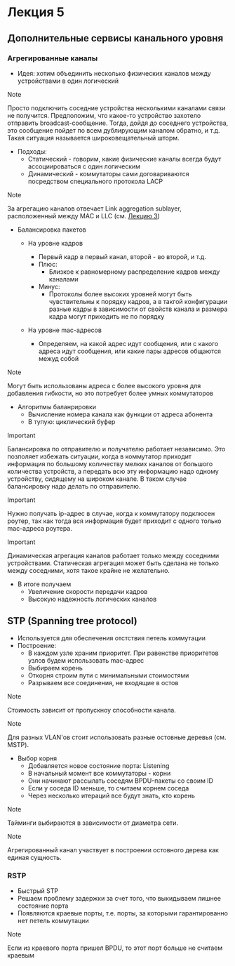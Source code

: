 # Лекция 5

## Дополнительные сервисы канального уровня

### Агрегированные каналы

* Идея: хотим объединить несколько физических каналов между устройствами в один логический

> [!NOTE]
> Просто подключить соседние устройства несколькими каналами связи не получится. Предположим, что какое-то устройство захотело отправить broadcast-сообщение.
> Тогда, дойдя до соседнего устройства, это сообщение пойдет по всем дублирующим каналом обратно, и т.д. Такая ситуация называется широковещательный шторм.

* Подходы:
  * Статический - говорим, какие физические каналы всегда будут ассоциироваться с один логическим
  * Динамический - коммутаторы сами договариваются посредством специального протокола LACP

> [!NOTE]
> За агрегацию каналов отвечает Link aggregation sublayer, расположенный между MAC и LLC (см. [Лекцию 3](https://github.com/AliakseiSuvorau/networks/blob/master/Lection-03.md#ethernet))

* Балансировка пакетов
  * На уровне кадров
    * Первый кадр в первый канал, второй - во второй, и т.д.
    * Плюс:
      * Близкое к равномерному распределение кадров между каналами
    * Минус:
      * Протоколы более высоких уровней могут быть чувствительны к порядку кадров, а в такгой конфигурации разные кадры в зависимости от свойств канала и размера кадра могут приходить не по порядку

  * На уровне mac-адресов
    * Определяем, на какой адрес идут сообщения, или с какого адреса идут сообщения, или какие пары адресов общаются межуд собой

> [!NOTE]
> Могут быть использованы адреса с более высокого уровня для добавления гибкости, но это потребует более умных коммутаторов

* Алгоритмы баланрировки
  * Вычисление номера канала как функции от адреса абонента
  * В тупую: циклический буфер

> [!IMPORTANT]
> Балансировка по отправителю и получателю работает независимо. Это позполяет избежать ситуации, когда в коммутатор приходит информация по большому
> количеству мелких каналов от большого количества устройств, а передать всю эту информацию надо одному устройству, сидящему на широком канале. В таком случае балансировку надо делать по отправителю.


> [!IMPORTANT]
> Нужно получать ip-адрес в случае, когда к коммутатору подклюсен роутер, так как тогда вся информация будет приходит с одного только mac-адреса роутера.


> [!IMPORTANT]
> Динамическая агрегация каналов работает только между соседними устройствами. Статическая агрегация может быть сделана не только между соседними, хотя такое крайне не желательно.

* В итоге получаем
  * Увеличение скорости передачи кадров
  * Высокую надежность логических каналов

## STP (Spanning tree protocol)

* Используется для обеспечения отстствия петель коммутации
* Построение:
  * В каждом узле храним приоритет. При равенстве приоритетов узлов будем использовать mac-адрес
  * Выбираем корень
  * Откорня строим пути с минимальными стоимостями
  * Разрываем все соединения, не входящие в остов

> [!NOTE]
> Стоимость зависит от пропускноу способности канала.


> [!NOTE]
> Для разных VLAN'ов стоит использовать разные остовные деревья (см. MSTP).

* Выбор корня
  * Добавляется новое состояние порта: Listening
  * В начальный момент все коммутаторы - корни
  * Они начинают рассылать соседям BPDU-пакеты со своим ID
  * Если у соседа ID меньше, то считаем корнем соседа
  * Через несколько итераций все будут знать, кто корень

> [!NOTE]
> Тайминги выбираются в зависимости от диаметра сети.


> [!NOTE]
> Агрегированный канал участвует в построении остовного дерева как единая сущность.

### RSTP

* Быстрый STP
* Решаем проблему задержки за счет того, что выкидываем лишнее состояние порта
* Появляются краевые порты, т.е. порты, за которыми гарантированно нет петель коммутации

> [!NOTE]
> Если из краевого порта пришел BPDU, то этот порт больше не считаем краевым
